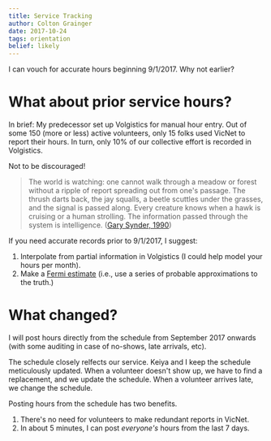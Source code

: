 ```yaml
---
title: Service Tracking
author: Colton Grainger
date: 2017-10-24
tags: orientation
belief: likely
---
```


I can vouch for accurate hours beginning 9/1/2017. Why not earlier? 

# What about prior service hours?
In brief: My predecessor set up Volgistics for manual hour entry. Out of some 150 (more or less) active volunteers, only 15 folks used VicNet to report their hours. In turn, only 10% of our collective effort is recorded in Volgistics. 

Not to be discouraged! 

> The world is watching: one cannot walk through a meadow or forest without a ripple of report spreading out from one's passage. The thrush darts back, the jay squalls, a beetle scuttles under the grasses, and the signal is passed along. Every creature knows when a hawk is cruising or a human strolling. The information passed through the system is intelligence. ([Gary Synder, 1990](https://terebess.hu/zen/mesterek/The-Practice-of-the-Wild-by-Gary-Snyder.pdf))

If you need accurate records prior to 9/1/2017, I suggest:
1. Interpolate from partial information in Volgistics (I could help model your hours per month). 
2. Make a [Fermi estimate](https://en.wikipedia.org/wiki/Fermi_problem#cite_ref-2) (i.e., use a series of probable approximations to the truth.)

# What changed?

I will post hours directly from the schedule from September 2017 onwards (with some auditing in case of no-shows, late arrivals, etc).

The schedule closely relfects our service. Keiya and I keep the schedule meticulously updated. When a volunteer doesn't show up, we have to find a replacement, and we update the schedule. When a volunteer arrives late, we change the schedule.

Posting hours from the schedule has two benefits.
1. There's no need for volunteers to make redundant reports in VicNet. 
2. In about 5 minutes, I can post *everyone's* hours from the last 7 days.

